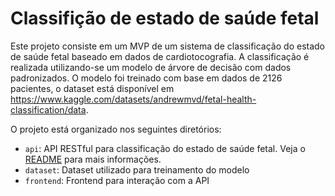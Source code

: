 # Classifição de estado de saúde fetal

Este projeto consiste em um MVP de um sistema de classificação do estado de saúde fetal baseado em dados de cardiotocografia. A classificação é realizada utilizando-se um modelo de árvore de decisão com dados padronizados. O modelo foi treinado com base em dados de 2126 pacientes, o dataset está disponível em https://www.kaggle.com/datasets/andrewmvd/fetal-health-classification/data.

O projeto está organizado nos seguintes diretórios:

- `api`: API RESTful para classificação do estado de saúde fetal. Veja o [README](api/README.md) para mais informações.
- `dataset`: Dataset utilizado para treinamento do modelo
- `frontend`: Frontend para interação com a API
